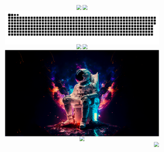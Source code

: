 <div align="center">
  <img height=195 src="https://c.tenor.com/99HIOHQ0l00AAAAd/tenor.gif"/>
  <img src="https://github-readme-streak-stats-git-main-davids-projects-ad77adcc.vercel.app/?user=gidsola&theme=dracula&card_width=150"/>
</div>

<img align="center" src="contributions.svg"/>

<div align="center">
  <img height=170 src="https://my-stats-43gk.vercel.app/api/top-langs/?username=gidsola&hide=html,scss,css&langs_count=8&layout=compact&theme=dracula&card_width=100" />
  <img src="https://my-stats-43gk.vercel.app/api?username=gidsola&show_icons=true&theme=dracula&hide=contribs&rank_icon=github&include_all_commits=true&card_width=150" />
</div>

<img align="center" src="Relaxing-in-the-space-4k.png"/>

<div align="center">
  <img src="https://github-profile-trophy.vercel.app/?username=gidsola&theme=dracula&no-frame=true&title=Stars,Followers,Commits&column=-1"/>
</div>

<img align="right" src="https://komarev.com/ghpvc/?username=gidsola&style=plastic&color=blueviolet"/>

